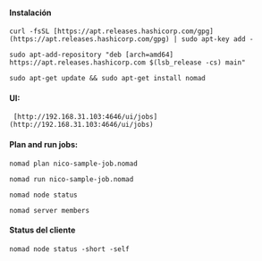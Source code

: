 
#### Instalación 
    curl -fsSL [https://apt.releases.hashicorp.com/gpg](https://apt.releases.hashicorp.com/gpg) | sudo apt-key add -

    sudo apt-add-repository "deb [arch=amd64] https://apt.releases.hashicorp.com $(lsb_release -cs) main"

    sudo apt-get update && sudo apt-get install nomad

#### UI:

     [http://192.168.31.103:4646/ui/jobs](http://192.168.31.103:4646/ui/jobs)

#### Plan and run jobs:

    nomad plan nico-sample-job.nomad

    nomad run nico-sample-job.nomad

    nomad node status

    nomad server members

#### Status del cliente

    nomad node status -short -self
    
